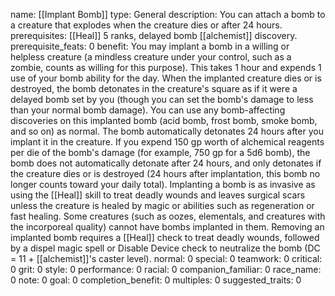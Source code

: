 name: [[Implant Bomb]]
type: General
description: You can attach a bomb to a creature that explodes when the creature dies or after 24 hours.
prerequisites: [[Heal]] 5 ranks, delayed bomb [[alchemist]] discovery.
prerequisite_feats: 0
benefit: You may implant a bomb in a willing or helpless creature (a mindless creature under your control, such as a zombie, counts as willing for this purpose). This takes 1 hour and expends 1 use of your bomb ability for the day. When the implanted creature dies or is destroyed, the bomb detonates in the creature's square as if it were a delayed bomb set by you (though you can set the bomb's damage to less than your normal bomb damage). You can use any bomb-affecting discoveries on this implanted bomb (acid bomb, frost bomb, smoke bomb, and so on) as normal. The bomb automatically detonates 24 hours after you implant it in the creature. If you expend 150 gp worth of alchemical reagents per die of the bomb's damage (for example, 750 gp for a 5d6 bomb), the bomb does not automatically detonate after 24 hours, and only detonates if the creature dies or is destroyed (24 hours after implantation, this bomb no longer counts toward your daily total). Implanting a bomb is as invasive as using the [[Heal]] skill to treat deadly wounds and leaves surgical scars unless the creature is healed by magic or abilities such as regeneration or fast healing. Some creatures (such as oozes, elementals, and creatures with the incorporeal quality) cannot have bombs implanted in them. Removing an implanted bomb requires a [[Heal]] check to treat deadly wounds, followed by a dispel magic spell or Disable Device check to neutralize the bomb (DC = 11 + [[alchemist]]'s caster level).
normal: 0
special: 0
teamwork: 0
critical: 0
grit: 0
style: 0
performance: 0
racial: 0
companion_familiar: 0
race_name: 0
note: 0
goal: 0
completion_benefit: 0
multiples: 0
suggested_traits: 0
